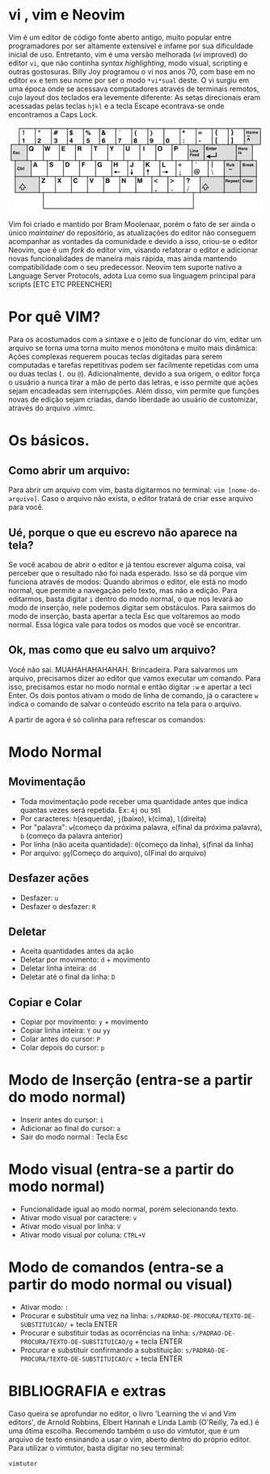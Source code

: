 # vi , vim e Neovim

Vim é um editor de código fonte aberto antigo, muito popular entre programadores por ser altamente extensível e infame por sua dificuldade inicial de uso.
Entretanto, vim é uma versão melhorada (*vi* i*m*proved) do editor `vi`, que não continha _syntax highlighting_, modo visual, scripting e outras gostosuras.
Billy Joy programou o vi nos anos 70,  com base em no editor `ex` e tem seu nome por ser o modo `*vi*sual` deste. O vi surgiu em uma época onde se acessava computadores 
através de terminais remotos, cujo layout dos teclados era levemente diferente: As setas direcionais eram acessadas pelas teclas `hjkl` e a tecla Escape 
econtrava-se onde encontramos a Caps Lock.

<img title="teclado do terminal ADM3A" alt="teclado antigo kk" src="./Resources/ADM3A.png">

Vim foi criado e mantido por Bram Moolenaar, porém o fato de ser ainda o único *maintainer* do repositório, as atualizações do editor não conseguem acompanhar 
as vontades da comunidade e devido a isso, criou-se o editor Neovim, que é um *fork* do editor vim, visando refatorar o editor e adicionar novas funcionalidades 
de maneira mais rápida, mas ainda mantendo compatibilidade com o seu predecessor. Neovim tem suporte nativo a Language Server Protocols, adota Lua como sua linguagem principal para
scripts [ETC ETC PREENCHER]

# Por quê VIM?
Para os acostumados com a sintaxe e o jeito de funcionar do vim, editar um arquivo se torna uma torna muito menos monótona e muito mais dinâmica: 
Ações complexas requerem poucas teclas digitadas para serem computadas e tarefas repetitivas podem ser facilmente repetidas com uma ou duas teclas (`.` ou `@`).
Adicionalmente, devido a sua origem, o editor força o usuário a nunca tirar a mão de perto das letras, e isso permite que ações sejam encadeadas sem interrupções. 
Além disso, vim permite que funções novas de edição sejam criadas, dando liberdade ao usuário de customizar, através do arquivo .vimrc.

# Os básicos.

## Como abrir um arquivo:
Para abrir um arquivo com vim, basta digitarmos no terminal: `vim [nome-do-arquivo]`. Caso o arquivo não exista, o editor tratará de criar esse arquivo para você.

## Ué, porque o que eu escrevo não aparece na tela?

Se você acabou de abrir o editor e já tentou escrever alguma coisa, vai perceber que o resultado não foi nada esperado. 
Isso se dá porque vim funciona através de modos: Quando abrimos o editor, ele está no modo normal, que permite a navegação pelo texto, mas não a edição.
Para editarmos, basta digitar `i` dentro do modo normal, o que nos levará ao modo de inserção, nele podemos digitar sem obstáculos. 
Para sairmos do modo de inserção, basta apertar a tecla Esc que voltaremos ao modo normal. Essa lógica vale para todos os modos que você se encontrar.

## Ok, mas como que eu salvo um arquivo?
Você não sai. MUAHAHAHAHAHAH. Brincadeira. Para salvarmos um arquivo, precisamos dizer ao editor que vamos executar um comando.
Para isso, precisamos estar no modo normal e então digitar `:w` e apertar a tecl Enter. Os dois pontos ativam o modo de linha de comando, 
já o caractere `w` indica o comando de salvar o conteúdo escrito na tela para o arquivo. 

A partir de agora é só colinha para refrescar os comandos:

# Modo Normal
## Movimentação

-  Toda movimentação pode receber uma quantidade antes que indica quantas vezes será repetida. Ex: `4j` ou `50l`
-  Por caracteres: `h`(esquerda), `j`(baixo), `k`(cima), `l`(direita)
-  Por "palavra": `w`(começo da próxima palavra, `e`(final da próxima palavra), `b` (começo da palavra anterior)
-  Por linha (não aceita quantidade): `0`(começo da linha), `$`(final da linha)
-  Por arquivo: `gg`(Começo do arquivo), `G`(Final do arquivo) 

## Desfazer ações
-  Desfazer: `u`
-  Desfazer o desfazer: `R`

## Deletar
-  Aceita quantidades antes da ação
-  Deletar por movimento: `d` + movimento
-  Deletar linha inteira: `dd`
-  Deletar até o final da linha: `D`

## Copiar e Colar
-  Copiar por movimento: `y` + movimento
-  Copiar linha inteira: `Y` ou `yy`
-  Colar antes do cursor: `P`
-  Colar depois do cursor: `p`

# Modo de Inserção (entra-se a partir do modo normal)
-  Inserir antes do cursor: `i`
-  Adicionar ao final do cursor: `a` 
-  Sair do modo normal : Tecla Esc

# Modo visual (entra-se a partir do modo normal)
-  Funcionalidade igual ao modo normal, porém selecionando texto.
-  Ativar modo visual por caractere: `v`
-  Ativar modo visual por linha: `V`
-  Ativar modo visual por coluna: `CTRL+V`


# Modo de comandos (entra-se a partir do modo normal ou visual)
-  Ativar modo:  `:`
-  Procurar e substituir uma vez na linha: `s/PADRAO-DE-PROCURA/TEXTO-DE-SUBSTITUICAO/` + tecla ENTER
-  Procurar e substituir todas as ocorrências na linha: `s/PADRAO-DE-PROCURA/TEXTO-DE-SUBSTITUICAO/g` + tecla ENTER
-  Procurar e substituir confirmando a substituição: `s/PADRAO-DE-PROCURA/TEXTO-DE-SUBSTITUICAO/c` + tecla ENTER

# BIBLIOGRAFIA e extras
Caso queira se aprofundar no editor, o livro 'Learning the vi and Vim editors', 
de Arnold Robbins, Elbert Hannah e Linda Lamb (O'Reilly, 7a ed.) é uma ótima escolha.
Recomendo também o uso do vimtutor, que é um arquivo de texto ensinando a usar o vim, aberto dentro do próprio editor.
Para utilizar o vimtutor, basta digitar no seu terminal:
```sh
vimtutor
```

